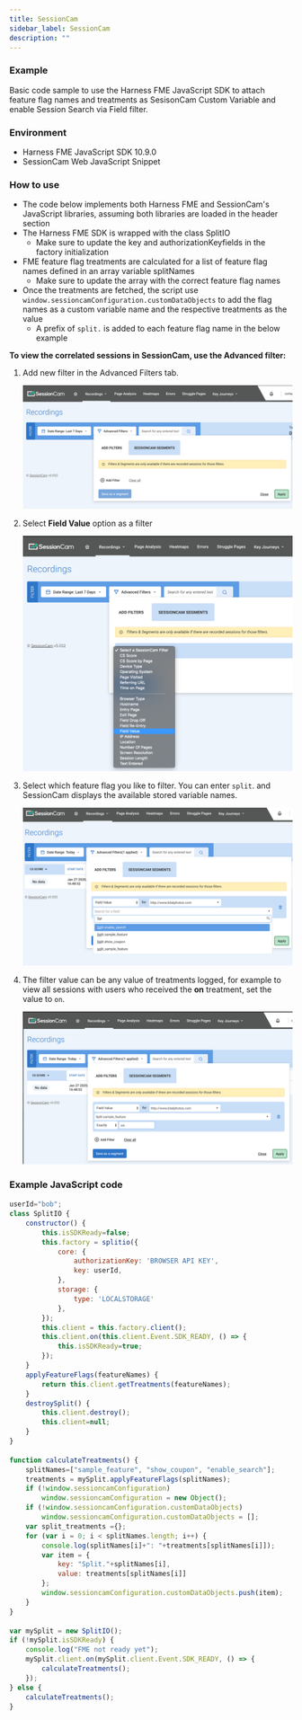 ```yaml
---
title: SessionCam
sidebar_label: SessionCam
description: ""
---
```


<p>
  <button hidden style={{borderRadius:'8px', border:'1px', fontFamily:'Courier New', fontWeight:'800', textAlign:'left'}}> help.split.io link: https://help.split.io/hc/en-us/articles/360039246411-SessionCam </button>
</p>

### Example

Basic code sample to use the Harness FME JavaScript SDK to attach feature flag names and treatments as SesisonCam Custom Variable and enable Session Search via Field filter.

### Environment

* Harness FME JavaScript SDK 10.9.0
* SessionCam Web JavaScript Snippet

### How to use

* The code below implements both Harness FME and SessionCam's JavaScript libraries, assuming both libraries are loaded in the header section
* The Harness FME SDK is wrapped with the class SplitIO
  * Make sure to update the key and authorizationKeyfields in the factory initialization
* FME feature flag treatments are calculated for a list of feature flag names defined in an array variable splitNames
  * Make sure to update the array with the correct feature flag names
* Once the treatments are fetched, the script use `window.sessioncamConfiguration.customDataObjects` to add the flag names as a custom variable name and the respective treatments as the value
  * A prefix of `split.` is added to each feature flag name in the below example

**To view the correlated sessions in SessionCam, use the Advanced filter:**

1. Add new filter in the Advanced Filters tab.

   ![](./static/sessioncam-step1.png)

2. Select **Field Value** option as a filter

   ![](./static/sessioncam-step2.png)

3. Select which feature flag you like to filter. You can enter `split`. and SessionCam displays the available stored variable names.

   ![](./static/sessioncam-step3.png)

4. The filter value can be any value of treatments logged, for example to view all sessions with users who received the **on** treatment, set the value to `on`.

   ![](./static/sessioncam-step4.png)

### Example JavaScript code

```javascript
userId="bob";
class SplitIO {
    constructor() {
        this.isSDKReady=false;
        this.factory = splitio({
            core: {
                authorizationKey: 'BROWSER API KEY',
                key: userId,
            },
            storage: {
                type: 'LOCALSTORAGE'
            },
        });
        this.client = this.factory.client();
        this.client.on(this.client.Event.SDK_READY, () => {
            this.isSDKReady=true;
        });
    }
    applyFeatureFlags(featureNames) {
        return this.client.getTreatments(featureNames);
    }
    destroySplit() {
        this.client.destroy();
        this.client=null;
    }
}

function calculateTreatments() {
    splitNames=["sample_feature", "show_coupon", "enable_search"];
    treatments = mySplit.applyFeatureFlags(splitNames);
    if (!window.sessioncamConfiguration)
        window.sessioncamConfiguration = new Object();    
    if (!window.sessioncamConfiguration.customDataObjects)
        window.sessioncamConfiguration.customDataObjects = [];
    var split_treatments ={};
    for (var i = 0; i < splitNames.length; i++) {
        console.log(splitNames[i]+": "+treatments[splitNames[i]]);
        var item = {        
            key: "Split."+splitNames[i],
            value: treatments[splitNames[i]]
        };        
        window.sessioncamConfiguration.customDataObjects.push(item);
    }
}

var mySplit = new SplitIO();
if (!mySplit.isSDKReady) {
    console.log("FME not ready yet");
    mySplit.client.on(mySplit.client.Event.SDK_READY, () => {
        calculateTreatments();
    });
} else {
    calculateTreatments();
}
```